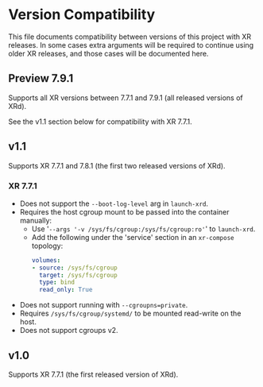 # Version Compatibility

This file documents compatibility between versions of this project with XR releases.
In some cases extra arguments will be required to continue using older XR releases, and those cases will be documented here.

## Preview 7.9.1

Supports all XR versions between 7.7.1 and 7.9.1 (all released versions of XRd).

See the v1.1 section below for compatibility with XR 7.7.1.

## v1.1

Supports XR 7.7.1 and 7.8.1 (the first two released versions of XRd).

### XR 7.7.1

- Does not support the `--boot-log-level` arg in `launch-xrd`.
- Requires the host cgroup mount to be passed into the container manually:
  - Use '`--args '-v /sys/fs/cgroup:/sys/fs/cgroup:ro'`' to `launch-xrd`.
  - Add the following under the 'service' section in an `xr-compose` topology:
    ```yaml
    volumes:
    - source: /sys/fs/cgroup
      target: /sys/fs/cgroup
      type: bind
      read_only: True
    ```
- Does not support running with `--cgroupns=private`.
- Requires `/sys/fs/cgroup/systemd/` to be mounted read-write on the host.
- Does not support cgroups v2.


## v1.0

Supports XR 7.7.1 (the first released version of XRd).
